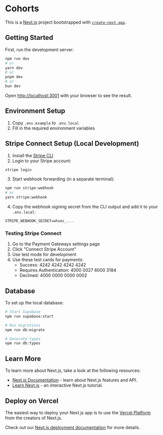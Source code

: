 # Cohorts

This is a [Next.js](https://nextjs.org/) project bootstrapped with [`create-next-app`](https://github.com/vercel/next.js/tree/canary/packages/create-next-app).

## Getting Started

First, run the development server:

```bash
npm run dev
# or
yarn dev
# or
pnpm dev
# or
bun dev
```

Open [http://localhost:3001](http://localhost:3001) with your browser to see the result.

## Environment Setup

1. Copy `.env.example` to `.env.local`
2. Fill in the required environment variables

## Stripe Connect Setup (Local Development)

1. Install the [Stripe CLI](https://stripe.com/docs/stripe-cli#install)
2. Login to your Stripe account:
```bash
stripe login
```
3. Start webhook forwarding (in a separate terminal):
```bash
npm run stripe:webhook
# or
yarn stripe:webhook
```
4. Copy the webhook signing secret from the CLI output and add it to your `.env.local`:
```
STRIPE_WEBHOOK_SECRET=whsec_...
```

### Testing Stripe Connect

1. Go to the Payment Gateways settings page
2. Click "Connect Stripe Account"
3. Use test mode for development
4. Use these test cards for payments:
   - Success: 4242 4242 4242 4242
   - Requires Authentication: 4000 0027 6000 3184
   - Declined: 4000 0000 0000 0002

## Database

To set up the local database:

```bash
# Start Supabase
npm run supabase:start

# Run migrations
npm run db:migrate

# Generate types
npm run db:types
```

## Learn More

To learn more about Next.js, take a look at the following resources:

- [Next.js Documentation](https://nextjs.org/docs) - learn about Next.js features and API.
- [Learn Next.js](https://nextjs.org/learn) - an interactive Next.js tutorial.

## Deploy on Vercel

The easiest way to deploy your Next.js app is to use the [Vercel Platform](https://vercel.com/new?utm_medium=default-template&filter=next.js&utm_source=create-next-app&utm_campaign=create-next-app-readme) from the creators of Next.js.

Check out our [Next.js deployment documentation](https://nextjs.org/docs/deployment) for more details.

